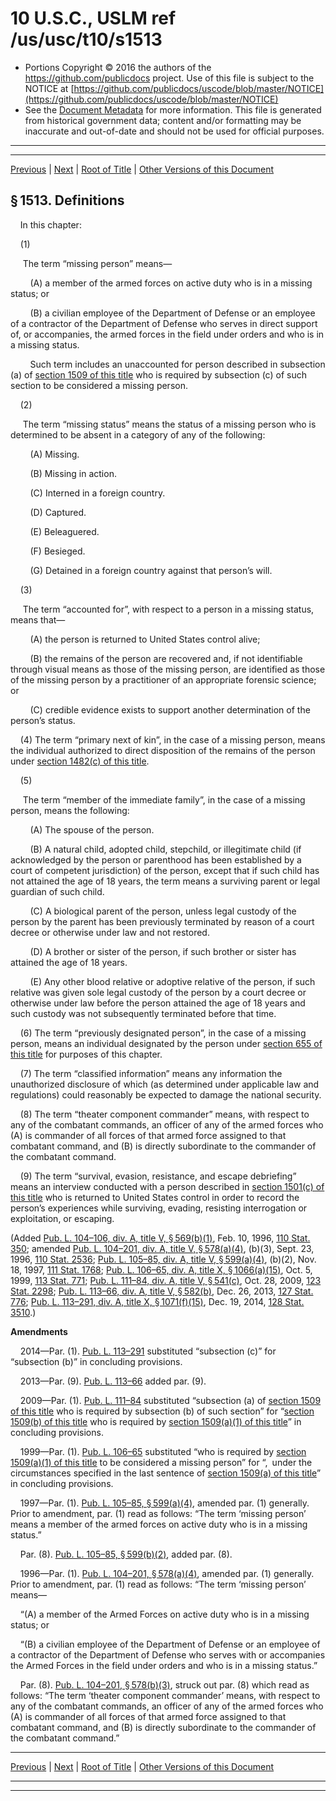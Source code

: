 ---
---

# 10 U.S.C., USLM ref /us/usc/t10/s1513

* Portions Copyright © 2016 the authors of the https://github.com/publicdocs project.
  Use of this file is subject to the NOTICE at [https://github.com/publicdocs/uscode/blob/master/NOTICE](https://github.com/publicdocs/uscode/blob/master/NOTICE)
* See the [Document Metadata](././../../../../../..//README.md) for more information.
  This file is generated from historical government data; content and/or formatting may be inaccurate and out-of-date and should not be used for official purposes.

----------
----------

[Previous](./../../../../../..//us/usc/t10/stA/ptII/ch76/m__us_usc_t10_s1512.md) | [Next](./../../../../../..//us/usc/t10/stA/ptII/ch77/m__us_usc_t10_stA_ptII_ch77.md) | [Root of Title](./../../../../../../) | [Other Versions of this Document](https://publicdocs.github.io/go/links?ns=uslm&ref=%2Fus%2Fusc%2Ft10%2Fs1513)

## § 1513. Definitions

    In this chapter:

    (1)

     The term “missing person” means—

        (A) a member of the armed forces on active duty who is in a missing status; or

        (B) a civilian employee of the Department of Defense or an employee of a contractor of the Department of Defense who serves in direct support of, or accompanies, the armed forces in the field under orders and who is in a missing status.

        Such term includes an unaccounted for person described in subsection (a) of [section 1509 of this title][/us/usc/t10/s1509] who is required by subsection (c) of such section to be considered a missing person.

    (2)

     The term “missing status” means the status of a missing person who is determined to be absent in a category of any of the following:

        (A) Missing.

        (B) Missing in action.

        (C) Interned in a foreign country.

        (D) Captured.

        (E) Beleaguered.

        (F) Besieged.

        (G) Detained in a foreign country against that person’s will.

    (3)

     The term “accounted for”, with respect to a person in a missing status, means that—

        (A) the person is returned to United States control alive;

        (B) the remains of the person are recovered and, if not identifiable through visual means as those of the missing person, are identified as those of the missing person by a practitioner of an appropriate forensic science; or

        (C) credible evidence exists to support another determination of the person’s status.

    (4) The term “primary next of kin”, in the case of a missing person, means the individual authorized to direct disposition of the remains of the person under [section 1482(c) of this title][/us/usc/t10/s1482/c].

    (5)

     The term “member of the immediate family”, in the case of a missing person, means the following:

        (A) The spouse of the person.

        (B) A natural child, adopted child, stepchild, or illegitimate child (if acknowledged by the person or parenthood has been established by a court of competent jurisdiction) of the person, except that if such child has not attained the age of 18 years, the term means a surviving parent or legal guardian of such child.

        (C) A biological parent of the person, unless legal custody of the person by the parent has been previously terminated by reason of a court decree or otherwise under law and not restored.

        (D) A brother or sister of the person, if such brother or sister has attained the age of 18 years.

        (E) Any other blood relative or adoptive relative of the person, if such relative was given sole legal custody of the person by a court decree or otherwise under law before the person attained the age of 18 years and such custody was not subsequently terminated before that time.

    (6) The term “previously designated person”, in the case of a missing person, means an individual designated by the person under [section 655 of this title][/us/usc/t10/s655] for purposes of this chapter.

    (7) The term “classified information” means any information the unauthorized disclosure of which (as determined under applicable law and regulations) could reasonably be expected to damage the national security.

    (8) The term “theater component commander” means, with respect to any of the combatant commands, an officer of any of the armed forces who (A) is commander of all forces of that armed force assigned to that combatant command, and (B) is directly subordinate to the commander of the combatant command.

    (9) The term “survival, evasion, resistance, and escape debriefing” means an interview conducted with a person described in [section 1501(c) of this title][/us/usc/t10/s1501/c] who is returned to United States control in order to record the person’s experiences while surviving, evading, resisting interrogation or exploitation, or escaping.

(Added [Pub. L. 104–106, div. A, title V, § 569(b)(1)][/us/pl/104/106/s569/b/1], Feb. 10, 1996, [110 Stat. 350][/us/stat/110/350]; amended [Pub. L. 104–201, div. A, title V, § 578(a)(4)][/us/pl/104/201/s578/a/4], (b)(3), Sept. 23, 1996, [110 Stat. 2536][/us/stat/110/2536]; [Pub. L. 105–85, div. A, title V, § 599(a)(4)][/us/pl/105/85/s599/a/4], (b)(2), Nov. 18, 1997, [111 Stat. 1768][/us/stat/111/1768]; [Pub. L. 106–65, div. A, title X, § 1066(a)(15)][/us/pl/106/65/s1066/a/15], Oct. 5, 1999, [113 Stat. 771][/us/stat/113/771]; [Pub. L. 111–84, div. A, title V, § 541(c)][/us/pl/111/84/s541/c], Oct. 28, 2009, [123 Stat. 2298][/us/stat/123/2298]; [Pub. L. 113–66, div. A, title V, § 582(b)][/us/pl/113/66/s582/b], Dec. 26, 2013, [127 Stat. 776][/us/stat/127/776]; [Pub. L. 113–291, div. A, title X, § 1071(f)(15)][/us/pl/113/291/s1071/f/15], Dec. 19, 2014, [128 Stat. 3510][/us/stat/128/3510].)

 __Amendments__ 

    2014—Par. (1). [Pub. L. 113–291][/us/pl/113/291] substituted “subsection (c)” for “subsection (b)” in concluding provisions.

    2013—Par. (9). [Pub. L. 113–66][/us/pl/113/66] added par. (9).

    2009—Par. (1). [Pub. L. 111–84][/us/pl/111/84] substituted “subsection (a) of [section 1509 of this title][/us/usc/t10/s1509] who is required by subsection (b) of such section” for “[section 1509(b) of this title][/us/usc/t10/s1509/b] who is required by [section 1509(a)(1) of this title][/us/usc/t10/s1509/a/1]” in concluding provisions.

    1999—Par. (1). [Pub. L. 106–65][/us/pl/106/65] substituted “who is required by [section 1509(a)(1) of this title][/us/usc/t10/s1509/a/1] to be considered a missing person” for “, under the circumstances specified in the last sentence of [section 1509(a) of this title][/us/usc/t10/s1509/a]” in concluding provisions.

    1997—Par. (1). [Pub. L. 105–85, § 599(a)(4)][/us/pl/105/85/s599/a/4], amended par. (1) generally. Prior to amendment, par. (1) read as follows: “The term ‘missing person’ means a member of the armed forces on active duty who is in a missing status.”

    Par. (8). [Pub. L. 105–85, § 599(b)(2)][/us/pl/105/85/s599/b/2], added par. (8).

    1996—Par. (1). [Pub. L. 104–201, § 578(a)(4)][/us/pl/104/201/s578/a/4], amended par. (1) generally. Prior to amendment, par. (1) read as follows: “The term ‘missing person’ means—

    “(A) a member of the Armed Forces on active duty who is in a missing status; or

    “(B) a civilian employee of the Department of Defense or an employee of a contractor of the Department of Defense who serves with or accompanies the Armed Forces in the field under orders and who is in a missing status.”

    Par. (8). [Pub. L. 104–201, § 578(b)(3)][/us/pl/104/201/s578/b/3], struck out par. (8) which read as follows: “The term ‘theater component commander’ means, with respect to any of the combatant commands, an officer of any of the armed forces who (A) is commander of all forces of that armed force assigned to that combatant command, and (B) is directly subordinate to the commander of the combatant command.”

----------

[Previous](./../../../../../..//us/usc/t10/stA/ptII/ch76/m__us_usc_t10_s1512.md) | [Next](./../../../../../..//us/usc/t10/stA/ptII/ch77/m__us_usc_t10_stA_ptII_ch77.md) | [Root of Title](./../../../../../../) | [Other Versions of this Document](https://publicdocs.github.io/go/links?ns=uslm&ref=%2Fus%2Fusc%2Ft10%2Fs1513)

----------
----------

[/us/usc/t10/s1509]: https://publicdocs.github.io/go/links?ns=uslm&ref=%2Fus%2Fusc%2Ft10%2Fs1509
[/us/usc/t10/s1482/c]: https://publicdocs.github.io/go/links?ns=uslm&ref=%2Fus%2Fusc%2Ft10%2Fs1482%2Fc
[/us/usc/t10/s655]: https://publicdocs.github.io/go/links?ns=uslm&ref=%2Fus%2Fusc%2Ft10%2Fs655
[/us/usc/t10/s1501/c]: https://publicdocs.github.io/go/links?ns=uslm&ref=%2Fus%2Fusc%2Ft10%2Fs1501%2Fc
[/us/pl/104/106/s569/b/1]: https://publicdocs.github.io/go/links?ns=uslm&ref=%2Fus%2Fpl%2F104%2F106%2Fs569%2Fb%2F1
[/us/stat/110/350]: https://publicdocs.github.io/go/links?ns=uslm&ref=%2Fus%2Fstat%2F110%2F350
[/us/pl/104/201/s578/a/4]: https://publicdocs.github.io/go/links?ns=uslm&ref=%2Fus%2Fpl%2F104%2F201%2Fs578%2Fa%2F4
[/us/stat/110/2536]: https://publicdocs.github.io/go/links?ns=uslm&ref=%2Fus%2Fstat%2F110%2F2536
[/us/pl/105/85/s599/a/4]: https://publicdocs.github.io/go/links?ns=uslm&ref=%2Fus%2Fpl%2F105%2F85%2Fs599%2Fa%2F4
[/us/stat/111/1768]: https://publicdocs.github.io/go/links?ns=uslm&ref=%2Fus%2Fstat%2F111%2F1768
[/us/pl/106/65/s1066/a/15]: https://publicdocs.github.io/go/links?ns=uslm&ref=%2Fus%2Fpl%2F106%2F65%2Fs1066%2Fa%2F15
[/us/stat/113/771]: https://publicdocs.github.io/go/links?ns=uslm&ref=%2Fus%2Fstat%2F113%2F771
[/us/pl/111/84/s541/c]: https://publicdocs.github.io/go/links?ns=uslm&ref=%2Fus%2Fpl%2F111%2F84%2Fs541%2Fc
[/us/stat/123/2298]: https://publicdocs.github.io/go/links?ns=uslm&ref=%2Fus%2Fstat%2F123%2F2298
[/us/pl/113/66/s582/b]: https://publicdocs.github.io/go/links?ns=uslm&ref=%2Fus%2Fpl%2F113%2F66%2Fs582%2Fb
[/us/stat/127/776]: https://publicdocs.github.io/go/links?ns=uslm&ref=%2Fus%2Fstat%2F127%2F776
[/us/pl/113/291/s1071/f/15]: https://publicdocs.github.io/go/links?ns=uslm&ref=%2Fus%2Fpl%2F113%2F291%2Fs1071%2Ff%2F15
[/us/stat/128/3510]: https://publicdocs.github.io/go/links?ns=uslm&ref=%2Fus%2Fstat%2F128%2F3510
[/us/pl/113/291]: https://publicdocs.github.io/go/links?ns=uslm&ref=%2Fus%2Fpl%2F113%2F291
[/us/pl/113/66]: https://publicdocs.github.io/go/links?ns=uslm&ref=%2Fus%2Fpl%2F113%2F66
[/us/pl/111/84]: https://publicdocs.github.io/go/links?ns=uslm&ref=%2Fus%2Fpl%2F111%2F84
[/us/usc/t10/s1509]: https://publicdocs.github.io/go/links?ns=uslm&ref=%2Fus%2Fusc%2Ft10%2Fs1509
[/us/usc/t10/s1509/b]: https://publicdocs.github.io/go/links?ns=uslm&ref=%2Fus%2Fusc%2Ft10%2Fs1509%2Fb
[/us/usc/t10/s1509/a/1]: https://publicdocs.github.io/go/links?ns=uslm&ref=%2Fus%2Fusc%2Ft10%2Fs1509%2Fa%2F1
[/us/pl/106/65]: https://publicdocs.github.io/go/links?ns=uslm&ref=%2Fus%2Fpl%2F106%2F65
[/us/usc/t10/s1509/a/1]: https://publicdocs.github.io/go/links?ns=uslm&ref=%2Fus%2Fusc%2Ft10%2Fs1509%2Fa%2F1
[/us/usc/t10/s1509/a]: https://publicdocs.github.io/go/links?ns=uslm&ref=%2Fus%2Fusc%2Ft10%2Fs1509%2Fa
[/us/pl/105/85/s599/a/4]: https://publicdocs.github.io/go/links?ns=uslm&ref=%2Fus%2Fpl%2F105%2F85%2Fs599%2Fa%2F4
[/us/pl/105/85/s599/b/2]: https://publicdocs.github.io/go/links?ns=uslm&ref=%2Fus%2Fpl%2F105%2F85%2Fs599%2Fb%2F2
[/us/pl/104/201/s578/a/4]: https://publicdocs.github.io/go/links?ns=uslm&ref=%2Fus%2Fpl%2F104%2F201%2Fs578%2Fa%2F4
[/us/pl/104/201/s578/b/3]: https://publicdocs.github.io/go/links?ns=uslm&ref=%2Fus%2Fpl%2F104%2F201%2Fs578%2Fb%2F3


